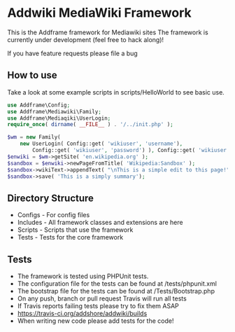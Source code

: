 Addwiki MediaWiki Framework
=======

This is the Addframe framework for Mediawiki sites
The framework is currently under development (feel free to hack along)!

If you have feature requests please file a bug

How to use
-------------

Take a look at some example scripts in scripts/HelloWorld to see basic use.

```php
use Addframe\Config;
use Addframe\Mediawiki\Family;
use Addframe\Mediaqiki\UserLogin;
require_once( dirname( __FILE__ ) . '/../init.php' );

$wm = new Family(
	new UserLogin( Config::get( 'wikiuser', 'username'),
		Config::get( 'wikiuser', 'password') ), Config::get( 'wikiuser', 'home') );
$enwiki = $wm->getSite( 'en.wikipedia.org' );
$sandbox = $enwiki->newPageFromTitle( 'Wikipedia:Sandbox' );
$sandbox->wikiText->appendText( "\nThis is a simple edit to this page!" );
$sandbox->save( 'This is a simply summary');
```


Directory Structure
-------------

* Configs - For config files
* Includes - All framework classes and extensions are here
* Scripts - Scripts that use the framework
* Tests - Tests for the core framework

Tests
-------------

* The framework is tested using PHPUnit tests.
* The configuration file for the tests can be found at /tests/phpunit.xml
* The bootstrap file for the tests can be found at /Tests/Bootstrap.php
* On any push, branch or pull request Travis will run all tests
* If Travis reports failing tests please try to fix them ASAP
* https://travis-ci.org/addshore/addwiki/builds
* When writing new code please add tests for the code!